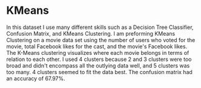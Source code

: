 # KMeans
In this dataset I use many different skills such as a Decision Tree Classifier, Confusion Matrix, and KMeans Clustering. I am preforming KMeans Clustering on a movie data set using the number of users who voted for the movie, total Facebook likes for the cast, and the movie's Facebook likes. The K-Means clustering visualizes where each movie belongs in terms of relation to each other. I used 4 clusters because 2 and 3 clusters were too broad and didn't encompass all the outlying data well, and 5 clusters was too many. 4 clusters seemed to fit the data best. The confusion matrix had an accuracy of 67.97%. 
